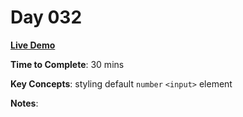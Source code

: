 # Day 032

**<a href="https://css100.aniqa.dev#day-032">Live Demo</a>**

**Time to Complete**: 30 mins

**Key Concepts**: styling default `number` `<input>` element

**Notes**:
